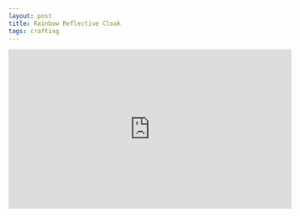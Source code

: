 ```yaml
---
layout: post
title: Rainbow Reflective Cloak
tags: crafting
---
```


<iframe width="560" height="315" src="https://www.youtube.com/embed/1T9sw6mKEQA" title="YouTube video player" frameborder="0" allow="accelerometer; autoplay; clipboard-write; encrypted-media; gyroscope; picture-in-picture" allowfullscreen></iframe>